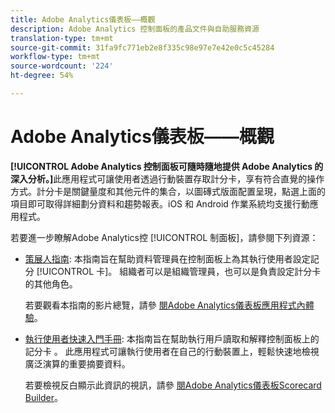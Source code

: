 ```yaml
---
title: Adobe Analytics儀表板——概觀
description: Adobe Analytics 控制面板的產品文件與自助服務資源
translation-type: tm+mt
source-git-commit: 31fa9fc771eb2e8f335c98e97e7e42e0c5c45284
workflow-type: tm+mt
source-wordcount: '224'
ht-degree: 54%

---
```



# Adobe Analytics儀表板——概觀

**[!UICONTROL Adobe Analytics 控制面板可隨時隨地提供 Adobe Analytics 的深入分析。]**&#x200B;此應用程式可讓使用者透過行動裝置存取計分卡，享有符合直覺的操作方式。計分卡是關鍵量度和其他元件的集合，以圖磚式版面配置呈現，點選上面的項目即可取得詳細劃分資料和趨勢報表。iOS 和 Android 作業系統均支援行動應用程式。

若要進一步瞭解Adobe Analytics控 [!UICONTROL 制面板]，請參閱下列資源：

* [策展人指南](https://docs.adobe.com/content/help/zh-Hant/analytics/analyze/mobapp/curator.translate.html): 本指南旨在幫助資料管理員在控制面板上為其執行使用者設定記分 [!UICONTROL 卡]。 組織者可以是組織管理員，也可以是負責設定計分卡的其他角色。

   若要觀看本指南的影片總覽，請參 [閱Adobe Analytics儀表板應用程式內體驗](https://www.youtube.com/watch?v=QXqQ_PkArbA&amp;feature=youtu.be)。


* [執行使用者快速入門手冊](https://docs.adobe.com/content/help/zh-Hant/analytics/analyze/mobapp/executive.html): 本指南旨在幫助執行用戶讀取和解釋控制面板上的記分卡 。 此應用程式可讓執行使用者在自己的行動裝置上，輕鬆快速地檢視廣泛演算的重要摘要資料。

   若要檢視反白顯示此資訊的視訊，請參 [閱Adobe Analytics儀表板Scorecard Builder](https://www.youtube.com/watch?v=tnnl6hrcP94&amp;feature=youtu.be)。